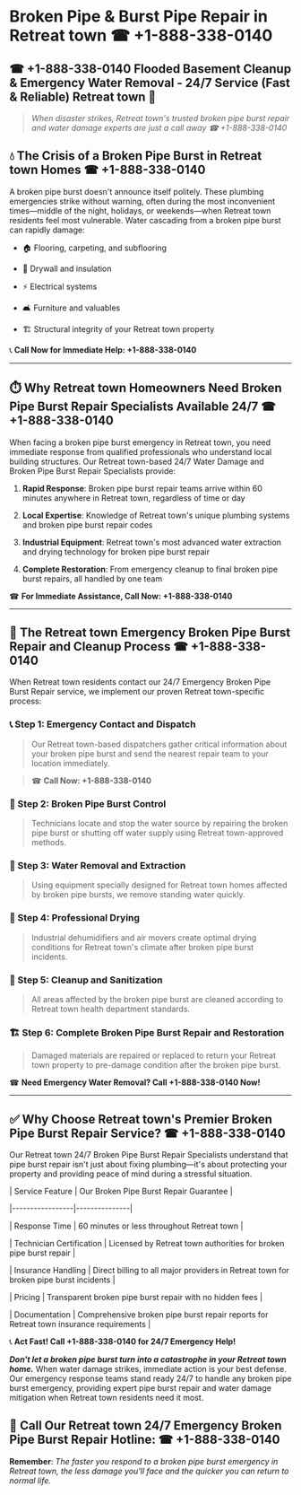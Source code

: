 # Broken Pipe & Burst Pipe Repair in Retreat town ☎ +1-888-338-0140  
## ☎ +1-888-338-0140 Flooded Basement Cleanup & Emergency Water Removal - 24/7 Service (Fast & Reliable) Retreat town 🚨  

> *When disaster strikes, Retreat town's trusted broken pipe burst repair and water damage experts are just a call away ☎ +1-888-338-0140*  

## 💧 The Crisis of a Broken Pipe Burst in Retreat town Homes ☎ +1-888-338-0140  

A broken pipe burst doesn't announce itself politely. These plumbing emergencies strike without warning, often during the most inconvenient times—middle of the night, holidays, or weekends—when Retreat town residents feel most vulnerable. Water cascading from a broken pipe burst can rapidly damage:  

* 🏠 Flooring, carpeting, and subflooring  
* 🧱 Drywall and insulation  
* ⚡ Electrical systems  
* 🛋️ Furniture and valuables  
* 🏗️ Structural integrity of your Retreat town property  

📞 **Call Now for Immediate Help: +1-888-338-0140**  

---  

## ⏱️ Why Retreat town Homeowners Need Broken Pipe Burst Repair Specialists Available 24/7 ☎ +1-888-338-0140  

When facing a broken pipe burst emergency in Retreat town, you need immediate response from qualified professionals who understand local building structures. Our Retreat town-based 24/7 Water Damage and Broken Pipe Burst Repair Specialists provide:  

1. **Rapid Response**: Broken pipe burst repair teams arrive within 60 minutes anywhere in Retreat town, regardless of time or day  
2. **Local Expertise**: Knowledge of Retreat town's unique plumbing systems and broken pipe burst repair codes  
3. **Industrial Equipment**: Retreat town's most advanced water extraction and drying technology for broken pipe burst repair  
4. **Complete Restoration**: From emergency cleanup to final broken pipe burst repairs, all handled by one team  

☎ **For Immediate Assistance, Call Now: +1-888-338-0140**  

---  

## 🔧 The Retreat town Emergency Broken Pipe Burst Repair and Cleanup Process ☎ +1-888-338-0140  

When Retreat town residents contact our 24/7 Emergency Broken Pipe Burst Repair service, we implement our proven Retreat town-specific process:  

### 📞 Step 1: Emergency Contact and Dispatch  
> Our Retreat town-based dispatchers gather critical information about your broken pipe burst and send the nearest repair team to your location immediately.  
> ☎ **Call Now: +1-888-338-0140**  

### 🚿 Step 2: Broken Pipe Burst Control  
> Technicians locate and stop the water source by repairing the broken pipe burst or shutting off water supply using Retreat town-approved methods.  

### 🌊 Step 3: Water Removal and Extraction  
> Using equipment specially designed for Retreat town homes affected by broken pipe bursts, we remove standing water quickly.  

### 💨 Step 4: Professional Drying  
> Industrial dehumidifiers and air movers create optimal drying conditions for Retreat town's climate after broken pipe burst incidents.  

### 🧼 Step 5: Cleanup and Sanitization  
> All areas affected by the broken pipe burst are cleaned according to Retreat town health department standards.  

### 🏗️ Step 6: Complete Broken Pipe Burst Repair and Restoration  
> Damaged materials are repaired or replaced to return your Retreat town property to pre-damage condition after the broken pipe burst.  

☎ **Need Emergency Water Removal? Call +1-888-338-0140 Now!**  

---  

## ✅ Why Choose Retreat town's Premier Broken Pipe Burst Repair Service? ☎ +1-888-338-0140  

Our Retreat town 24/7 Broken Pipe Burst Repair Specialists understand that pipe burst repair isn't just about fixing plumbing—it's about protecting your property and providing peace of mind during a stressful situation.  

| Service Feature | Our Broken Pipe Burst Repair Guarantee |  
|-----------------|---------------|  
| Response Time | 60 minutes or less throughout Retreat town |  
| Technician Certification | Licensed by Retreat town authorities for broken pipe burst repair |  
| Insurance Handling | Direct billing to all major providers in Retreat town for broken pipe burst incidents |  
| Pricing | Transparent broken pipe burst repair with no hidden fees |  
| Documentation | Comprehensive broken pipe burst repair reports for Retreat town insurance requirements |  

📞 **Act Fast! Call +1-888-338-0140 for 24/7 Emergency Help!**  

***Don't let a broken pipe burst turn into a catastrophe in your Retreat town home.*** When water damage strikes, immediate action is your best defense. Our emergency response teams stand ready 24/7 to handle any broken pipe burst emergency, providing expert pipe burst repair and water damage mitigation when Retreat town residents need it most.  

## 📱 Call Our Retreat town 24/7 Emergency Broken Pipe Burst Repair Hotline: ☎ +1-888-338-0140  

**Remember**: *The faster you respond to a broken pipe burst emergency in Retreat town, the less damage you'll face and the quicker you can return to normal life.*